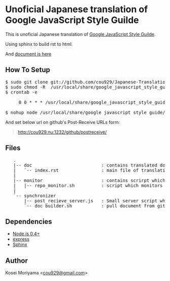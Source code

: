 Unoficial Japanese translation of Google JavaScript Style Guilde
=====================================================================

This is unoficial Japanese translation of [Google JavaScript Style Guilde](http://google-styleguide.googlecode.com/svn/trunk/javascriptguide.xml).

Using sphinx to build rst to html. 

And [document is here](http://cou929.nu/data/google_javascript_style_guide/)

How To Setup
---------------------------------------------------------------------

<pre>
$ sudo git clone git://github.com/cou929/Japanese-Translation-of-Google-JavaScript-Style-Guide.git /usr/local/share/google_javascript_style_guide
$ sudo chmod -R <user name> /usr/local/share/google_javascript_style_guide
$ crontab -e
   
     0 0 * * * /usr/local/share/google_javascript_style_guide/monitor/repo_monitor.sh 2>> /usr/local/share/google_javascript_style_guide/monitor/error.log
 
$ nohup node /usr/local/share/google_javascript_style_guide/synchonizer/post_receive_server.js
</pre>

And set below url on github's Post-Receive URLs form:

>
> http://cou929.nu:1232/github/postreceive/
>

Files
---------------------------------------------------------------------

<pre>
   .
   |-- doc                          : contains translated document
   |   `-- index.rst                : main file of translation
   |
   |-- monitor                      : contains scrirpt which monitors original document
   |   |-- repo_monitor.sh          : script which monitors original document and notifies if there was change
   |
   `-- synchronizer
       |-- post_recieve_server.js   : Small server script which listen "Post-Receiveb Hook" from github and then invoke doc_builder.sh
       `-- doc_builder.sh           : pull document from github, build it with sphinx and deploy the document.
</pre>

Dependencies
---------------------------------------------------------------------

- [Node.js 0.4+](http://nodejs.org/)
- [express](http://expressjs.com/)
- [Sphinx](http://sphinxsearch.com/)

Author
---------------------------------------------------------------------

Kosei Moriyama \<[cou929@gmail.com](mailto:cou929@gmail.com)\>
